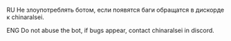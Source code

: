 RU
Не злоупотреблять ботом, если появятся баги обращатся в дискорде к chinaralsei.

ENG
Do not abuse the bot, if bugs appear, contact chinaralsei in discord.

